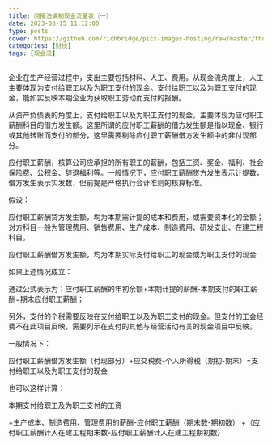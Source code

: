 ```yaml
---
title: 间接法编制现金流量表（一）
date: 2023-08-15 11:12:00
type: posts
cover: https://github.com/richbridge/picx-images-hosting/raw/master/thumbnail/财技.jpg
categories: [财技]
tags: [现金流]
---
```

企业在生产经营过程中，支出主要包括材料、人工、费用。从现金流角度上，人工主要体现为支付给职工以及为职工支付的现金。支付给职工以及为职工支付的现金，能如实反映本期企业为获取职工劳动而支付的报酬。




从资产负债表的角度上，支付给职工以及为职工支付的现金，主要体现为应付职工薪酬科目的借方发生额。这里所谓的应付职工薪酬的借方发生额是指以现金、银行或其他转账而支付的部分，这里需要剔除应付职工薪酬借方发生额中的非付现部分。



应付职工薪酬，核算公司应承担的所有职工的薪酬，包括工资、奖金、福利、社会保险费、公积金、辞退福利等。一般情况下，应付职工薪酬贷方发生表示计提数，借方发生表示实发数，但前提是严格执行会计准则的核算标准。



假设：



应付职工薪酬贷方发生额，均为本期需计提的成本和费用，或需要资本化的金额；对方科目一般为管理费用、销售费用、生产成本、制造费用、研发支出、在建工程科目。

应付职工薪酬借方发生额，均为本期实际支付给职工的现金或为职工支付的现金



如果上述情况成立：



通过公式表示为：应付职工薪酬的年初余额+本期计提的薪酬-本期支付的职工薪酬=期末应付职工薪酬；



另外，支付的个税需要反映在支付给职工以及为职工支付的现金。但支付的工会经费不在此项目反映，需要列示在支付的其他与经营活动有关的现金项目中反映。



一般情况下：

应付职工薪酬借方发生额（付现部分）+应交税费-个人所得税（期初-期末）=支付给职工以及为职工支付的现金



也可以这样计算：



本期支付给职工及为职工支付的工资

=生产成本、制造费用、管理费用的薪酬-应付职工薪酬（期末数-期初数） +（应付职工薪酬计入在建工程期末数-应付职工薪酬计入在建工程期初数）